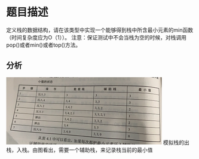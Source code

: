 # 题目描述
定义栈的数据结构，请在该类型中实现一个能够得到栈中所含最小元素的min函数（时间复杂度应为O（1））。
注意：保证测试中不会当栈为空的时候，对栈调用pop()或者min()或者top()方法。

## 分析
![im](.README_images/a1c759a4.png)
模拟栈的出栈，入栈。由图看出，需要一个辅助栈，来记录栈当前的最小值